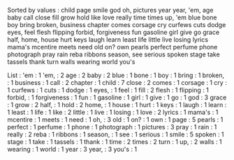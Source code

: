 Sorted by values :
child page smile god oh, pictures year year, 'em, age baby call close fill grow hold like love really time times up, 'em blue bone boy bring broken, business chapter comes corsage cry curfews cuts dodge eyes, feel flesh flipping forbid, forgiveness fun gasoline girl give go grace half, home, house hurt keys laugh learn least life little live losing lyrics mama's mcentire meets need old on? own pearls perfect perfume phone photograph pray rain reba ribbons season, see serious spoken stage take tassels thank turn walls wearing world you's 

List :
'em : 1
'em, : 2
age : 2
baby : 2
blue : 1
bone : 1
boy : 1
bring : 1
broken, : 1
business : 1
call : 2
chapter : 1
child : 7
close : 2
comes : 1
corsage : 1
cry : 1
curfews : 1
cuts : 1
dodge : 1
eyes, : 1
feel : 1
fill : 2
flesh : 1
flipping : 1
forbid, : 1
forgiveness : 1
fun : 1
gasoline : 1
girl : 1
give : 1
go : 1
god : 3
grace : 1
grow : 2
half, : 1
hold : 2
home, : 1
house : 1
hurt : 1
keys : 1
laugh : 1
learn : 1
least : 1
life : 1
like : 2
little : 1
live : 1
losing : 1
love : 2
lyrics : 1
mama's : 1
mcentire : 1
meets : 1
need : 1
oh, : 3
old : 1
on? : 1
own : 1
page : 5
pearls : 1
perfect : 1
perfume : 1
phone : 1
photograph : 1
pictures : 3
pray : 1
rain : 1
really : 2
reba : 1
ribbons : 1
season, : 1
see : 1
serious : 1
smile : 5
spoken : 1
stage : 1
take : 1
tassels : 1
thank : 1
time : 2
times : 2
turn : 1
up, : 2
walls : 1
wearing : 1
world : 1
year : 3
year, : 3
you's : 1
